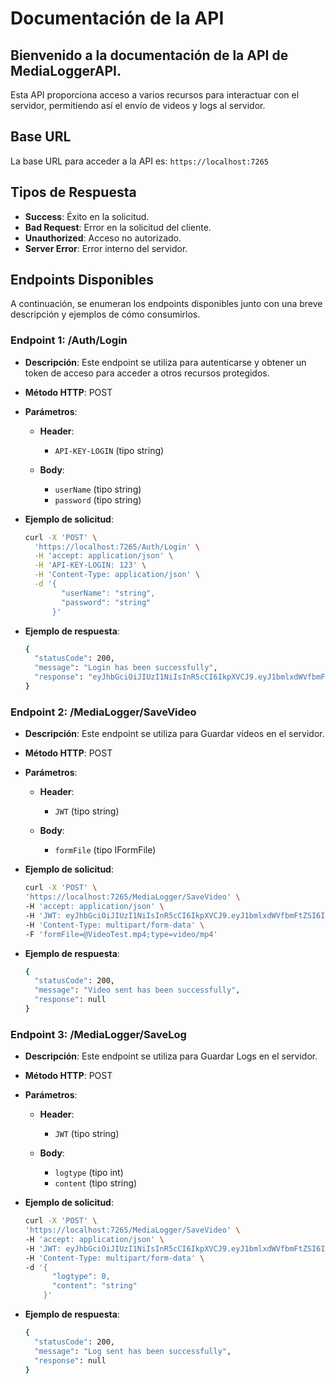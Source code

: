 # Documentación de la API

## Bienvenido a la documentación de la API de MediaLoggerAPI.

Esta API proporciona acceso a varios recursos para interactuar con el servidor, permitiendo así el envío de videos y logs al servidor.

## Base URL

La base URL para acceder a la API es: `https://localhost:7265`

## Tipos de Respuesta

- **Success**: Éxito en la solicitud.
- **Bad Request**: Error en la solicitud del cliente.
- **Unauthorized**: Acceso no autorizado.
- **Server Error**: Error interno del servidor.

## Endpoints Disponibles

A continuación, se enumeran los endpoints disponibles junto con una breve descripción y ejemplos de cómo consumirlos.

### Endpoint 1: /Auth/Login

- **Descripción**: Este endpoint se utiliza para autenticarse y obtener un token de acceso para acceder a otros recursos protegidos.
  
- **Método HTTP**: POST
  
- **Parámetros**:

  - **Header**: 
    - `API-KEY-LOGIN` (tipo string)
  
  - **Body**:  
    - `userName` (tipo string)
    - `password` (tipo string)
        
- **Ejemplo de solicitud**:

  ```bash
  curl -X 'POST' \
    'https://localhost:7265/Auth/Login' \
    -H 'accept: application/json' \
    -H 'API-KEY-LOGIN: 123' \
    -H 'Content-Type: application/json' \
    -d '{
          "userName": "string",
          "password": "string"
        }'
- **Ejemplo de respuesta**:
  
  ```bash
  {
    "statusCode": 200,
    "message": "Login has been successfully",
    "response": "eyJhbGciOiJIUzI1NiIsInR5cCI6IkpXVCJ9.eyJ1bmlxdWVfbmFtZSI6IlBheSsgUHJ1ZWJhMSIsIm5iZiI6MTcwNzgyOTUxMiwiZXhwIjoxNzA3ODMzMTEyLCJpYXQiOjE3MDc4Mjk1MTJ9.bxrItCQePKfRArISGjDlqptI1N7f5RtgV9W4FSBCBDQ"
  }

  
### Endpoint 2: /MediaLogger/SaveVideo

- **Descripción**: Este endpoint se utiliza para Guardar videos en el servidor.
  
- **Método HTTP**: POST
  
- **Parámetros**:

  - **Header**: 
    - `JWT` (tipo string)
  
  - **Body**:  
    - `formFile` (tipo IFormFile)
        
- **Ejemplo de solicitud**:

  ```bash
  curl -X 'POST' \
  'https://localhost:7265/MediaLogger/SaveVideo' \
  -H 'accept: application/json' \
  -H 'JWT: eyJhbGciOiJIUzI1NiIsInR5cCI6IkpXVCJ9.eyJ1bmlxdWVfbmFtZSI6IlBheSsgUHJ1ZWJhMSIsIm5iZiI6MTcwNzgyOTUxMiwiZXhwIjoxNzA3ODMzMTEyLCJpYXQiOjE3MDc4Mjk1MTJ9.bxrItCQePKfRArISGjDlqptI1N7f5RtgV9W4FSBCBDQ' \
  -H 'Content-Type: multipart/form-data' \
  -F 'formFile=@VideoTest.mp4;type=video/mp4'
  
- **Ejemplo de respuesta**:
  
  ```bash
  {
    "statusCode": 200,
    "message": "Video sent has been successfully",
    "response": null
  }

  
### Endpoint 3: /MediaLogger/SaveLog

- **Descripción**: Este endpoint se utiliza para Guardar Logs en el servidor.
  
- **Método HTTP**: POST
  
- **Parámetros**:

  - **Header**: 
    - `JWT` (tipo string)
  
  - **Body**:  
    - `logtype` (tipo int)
    - `content` (tipo string)
        
- **Ejemplo de solicitud**:

  ```bash
  curl -X 'POST' \
  'https://localhost:7265/MediaLogger/SaveVideo' \
  -H 'accept: application/json' \
  -H 'JWT: eyJhbGciOiJIUzI1NiIsInR5cCI6IkpXVCJ9.eyJ1bmlxdWVfbmFtZSI6IlBheSsgUHJ1ZWJhMSIsIm5iZiI6MTcwNzgyOTUxMiwiZXhwIjoxNzA3ODMzMTEyLCJpYXQiOjE3MDc4Mjk1MTJ9.bxrItCQePKfRArISGjDlqptI1N7f5RtgV9W4FSBCBDQ' \
  -H 'Content-Type: multipart/form-data' \
  -d '{
        "logtype": 0,
        "content": "string"
      }'
  
- **Ejemplo de respuesta**:
  
  ```bash
  {
    "statusCode": 200,
    "message": "Log sent has been successfully",
    "response": null
  }
